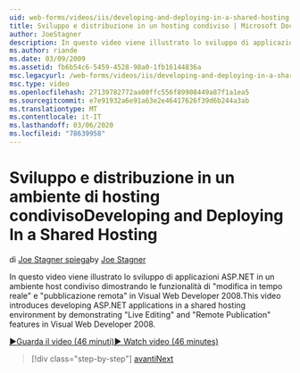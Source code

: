 ```yaml
---
uid: web-forms/videos/iis/developing-and-deploying-in-a-shared-hosting
title: Sviluppo e distribuzione in un hosting condiviso | Microsoft Docs
author: JoeStagner
description: In questo video viene illustrato lo sviluppo di applicazioni ASP.NET in un ambiente host condiviso, dimostrando &quot;&quot; di modifica in tempo reale e &quot;& di pubblicazione remota...
ms.author: riande
ms.date: 03/09/2009
ms.assetid: fb6b54c6-5459-4528-98a0-1fb16144836a
msc.legacyurl: /web-forms/videos/iis/developing-and-deploying-in-a-shared-hosting
msc.type: video
ms.openlocfilehash: 27139782772aa00ffc556f89908449a87f1a1ea5
ms.sourcegitcommit: e7e91932a6e91a63e2e46417626f39d6b244a3ab
ms.translationtype: MT
ms.contentlocale: it-IT
ms.lasthandoff: 03/06/2020
ms.locfileid: "78639958"
---
```

# <a name="developing-and-deploying-in-a-shared-hosting"></a><span data-ttu-id="39471-103">Sviluppo e distribuzione in un ambiente di hosting condiviso</span><span class="sxs-lookup"><span data-stu-id="39471-103">Developing and Deploying In a Shared Hosting</span></span>

<span data-ttu-id="39471-104">di [Joe Stagner spiega](https://github.com/JoeStagner)</span><span class="sxs-lookup"><span data-stu-id="39471-104">by [Joe Stagner](https://github.com/JoeStagner)</span></span>

<span data-ttu-id="39471-105">In questo video viene illustrato lo sviluppo di applicazioni ASP.NET in un ambiente host condiviso dimostrando le funzionalità di "modifica in tempo reale" e "pubblicazione remota" in Visual Web Developer 2008.</span><span class="sxs-lookup"><span data-stu-id="39471-105">This video introduces developing ASP.NET applications in a shared hosting environment by demonstrating "Live Editing" and "Remote Publication" features in Visual Web Developer 2008.</span></span>

[<span data-ttu-id="39471-106">&#9654;Guarda il video (46 minuti)</span><span class="sxs-lookup"><span data-stu-id="39471-106">&#9654; Watch video (46 minutes)</span></span>](https://channel9.msdn.com/Blogs/ASP-NET-Site-Videos/developing-and-deploying-in-a-shared-hosting)

> [!div class="step-by-step"]
> [<span data-ttu-id="39471-107">avanti</span><span class="sxs-lookup"><span data-stu-id="39471-107">Next</span></span>](working-with-iis7-deligated-admin.md)
